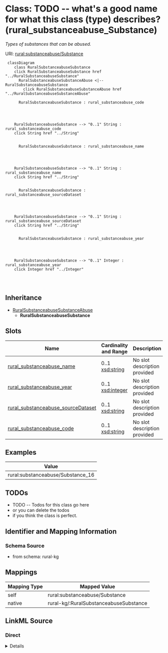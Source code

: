 

# Class: TODO -- what's a good name for what this class (type) describes? (rural_substanceabuse_Substance)


_Types of substances that can be abused._





URI: [rural:substanceabuse/Substance](http://sail.ua.edu/ruralkg/substanceabuse/Substance)






```mermaid
 classDiagram
    class RuralSubstanceabuseSubstance
    click RuralSubstanceabuseSubstance href "../RuralSubstanceabuseSubstance"
      RuralSubstanceabuseSubstanceAbuse <|-- RuralSubstanceabuseSubstance
        click RuralSubstanceabuseSubstanceAbuse href "../RuralSubstanceabuseSubstanceAbuse"
      
      RuralSubstanceabuseSubstance : rural_substanceabuse_code
        
          
    
    
    RuralSubstanceabuseSubstance --> "0..1" String : rural_substanceabuse_code
    click String href "../String"

        
      RuralSubstanceabuseSubstance : rural_substanceabuse_name
        
          
    
    
    RuralSubstanceabuseSubstance --> "0..1" String : rural_substanceabuse_name
    click String href "../String"

        
      RuralSubstanceabuseSubstance : rural_substanceabuse_sourceDataset
        
          
    
    
    RuralSubstanceabuseSubstance --> "0..1" String : rural_substanceabuse_sourceDataset
    click String href "../String"

        
      RuralSubstanceabuseSubstance : rural_substanceabuse_year
        
          
    
    
    RuralSubstanceabuseSubstance --> "0..1" Integer : rural_substanceabuse_year
    click Integer href "../Integer"

        
      
```





## Inheritance
* [RuralSubstanceabuseSubstanceAbuse](../classes/RuralSubstanceabuseSubstanceAbuse.md)
    * **RuralSubstanceabuseSubstance**



## Slots

| Name | Cardinality and Range | Description | Inheritance |
| ---  | --- | --- | --- |
| [rural_substanceabuse_name](../slots/rural_substanceabuse_name.md) | 0..1 <br/> [xsd:string](http://www.w3.org/2001/XMLSchema#string) | No slot description provided | direct |
| [rural_substanceabuse_year](../slots/rural_substanceabuse_year.md) | 0..1 <br/> [xsd:integer](http://www.w3.org/2001/XMLSchema#integer) | No slot description provided | direct |
| [rural_substanceabuse_sourceDataset](../slots/rural_substanceabuse_sourceDataset.md) | 0..1 <br/> [xsd:string](http://www.w3.org/2001/XMLSchema#string) | No slot description provided | direct |
| [rural_substanceabuse_code](../slots/rural_substanceabuse_code.md) | 0..1 <br/> [xsd:string](http://www.w3.org/2001/XMLSchema#string) | No slot description provided | direct |










## Examples

| Value |
| --- |
| rural:substanceabuse/Substance_16 |

## TODOs

* TODO -- Todos for this class go here
* or you can delete the todos
* if you think the class is perfect.

## Identifier and Mapping Information







### Schema Source


* from schema: rural-kg




## Mappings

| Mapping Type | Mapped Value |
| ---  | ---  |
| self | rural:substanceabuse/Substance |
| native | rural-kg/:RuralSubstanceabuseSubstance |







## LinkML Source

<!-- TODO: investigate https://stackoverflow.com/questions/37606292/how-to-create-tabbed-code-blocks-in-mkdocs-or-sphinx -->

### Direct

<details>
```yaml
name: rural_substanceabuse_Substance
description: Types of substances that can be abused.
title: TODO -- what's a good name for what this class (type) describes?
todos:
- TODO -- Todos for this class go here
- or you can delete the todos
- if you think the class is perfect.
notes:
- There are 25 instances of this class.
examples:
- value: rural:substanceabuse/Substance_16
from_schema: rural-kg
rank: 1000
is_a: rural_substanceabuse_SubstanceAbuse
slots:
- rural_substanceabuse_name
- rural_substanceabuse_year
- rural_substanceabuse_sourceDataset
- rural_substanceabuse_code
class_uri: rural:substanceabuse/Substance

```
</details>

### Induced

<details>
```yaml
name: rural_substanceabuse_Substance
description: Types of substances that can be abused.
title: TODO -- what's a good name for what this class (type) describes?
todos:
- TODO -- Todos for this class go here
- or you can delete the todos
- if you think the class is perfect.
notes:
- There are 25 instances of this class.
examples:
- value: rural:substanceabuse/Substance_16
from_schema: rural-kg
rank: 1000
is_a: rural_substanceabuse_SubstanceAbuse
attributes:
  rural_substanceabuse_name:
    name: rural_substanceabuse_name
    description: No slot description provided
    todos:
    - TODO -- Todos for this slot go here
    - or you can delete the todos
    - if you think the class is perfect.
    comments:
    - 25 occurrences with subject type rural_substanceabuse_Substance and object type
      string.
    - 17 occurrences with subject type rural_substanceabuse_SubstanceRelatedIncident
      and object type string.
    examples:
    - value: rural:substanceabuse/Substance_16 rural:substanceabuse/name pcp
    - value: rural:substanceabuse/SIT_13 rural:substanceabuse/name On Parole
    from_schema: rural-kg
    rank: 1000
    slot_uri: rural:substanceabuse/name
    alias: rural_substanceabuse_name
    owner: rural_substanceabuse_Substance
    domain_of:
    - rural_substanceabuse_Substance
    - rural_substanceabuse_SubstanceRelatedIncident
    range: string
  rural_substanceabuse_year:
    name: rural_substanceabuse_year
    description: No slot description provided
    todos:
    - TODO -- Todos for this slot go here
    - or you can delete the todos
    - if you think the class is perfect.
    comments:
    - 25 occurrences with subject type rural_substanceabuse_Substance and object type
      integer.
    - 17 occurrences with subject type rural_substanceabuse_SubstanceRelatedIncident
      and object type integer.
    examples:
    - value: rural:substanceabuse/Substance_13 rural:substanceabuse/year 2022
    - value: rural:substanceabuse/SIT_4 rural:substanceabuse/year 2022
    from_schema: rural-kg
    rank: 1000
    slot_uri: rural:substanceabuse/year
    alias: rural_substanceabuse_year
    owner: rural_substanceabuse_Substance
    domain_of:
    - rural_substanceabuse_Substance
    - rural_substanceabuse_SubstanceRelatedIncident
    range: integer
  rural_substanceabuse_sourceDataset:
    name: rural_substanceabuse_sourceDataset
    description: No slot description provided
    todos:
    - TODO -- Todos for this slot go here
    - or you can delete the todos
    - if you think the class is perfect.
    comments:
    - 17 occurrences with subject type rural_substanceabuse_SubstanceRelatedIncident
      and object type string.
    - 25 occurrences with subject type rural_substanceabuse_Substance and object type
      string.
    examples:
    - value: rural:substanceabuse/SIT_4 rural:substanceabuse/sourceDataset NSDUH
    - value: rural:substanceabuse/Substance_2 rural:substanceabuse/sourceDataset NSDUH
    from_schema: rural-kg
    rank: 1000
    slot_uri: rural:substanceabuse/sourceDataset
    alias: rural_substanceabuse_sourceDataset
    owner: rural_substanceabuse_Substance
    domain_of:
    - rural_substanceabuse_Substance
    - rural_substanceabuse_SubstanceRelatedIncident
    range: string
  rural_substanceabuse_code:
    name: rural_substanceabuse_code
    description: No slot description provided
    todos:
    - TODO -- Todos for this slot go here
    - or you can delete the todos
    - if you think the class is perfect.
    comments:
    - 25 occurrences with subject type rural_substanceabuse_Substance and object type
      string.
    examples:
    - value: rural:substanceabuse/Substance_17 rural:substanceabuse/code 7405
    from_schema: rural-kg
    rank: 1000
    slot_uri: rural:substanceabuse/code
    alias: rural_substanceabuse_code
    owner: rural_substanceabuse_Substance
    domain_of:
    - rural_substanceabuse_Substance
    range: string
class_uri: rural:substanceabuse/Substance

```
</details>